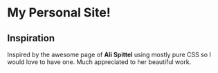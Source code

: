 # My Personal Site!

## Inspiration
Inspired by the awesome page of **Ali Spittel** using mostly pure CSS so I would love to have one. Much appreciated to her beautiful work.

